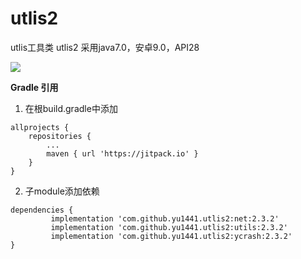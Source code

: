 # utlis2
utlis工具类 utlis2 采用java7.0，安卓9.0，API28

[![](https://jitpack.io/v/yu1441/utlis2.svg)](https://jitpack.io/#yu1441/utlis2)

**Gradle 引用**
1. 在根build.gradle中添加
```
allprojects {
    repositories {
        ...
        maven { url 'https://jitpack.io' }
    }
}
```

2. 子module添加依赖

```
dependencies {
         implementation 'com.github.yu1441.utlis2:net:2.3.2'
         implementation 'com.github.yu1441.utlis2:utils:2.3.2'
         implementation 'com.github.yu1441.utlis2:ycrash:2.3.2'
}
```
